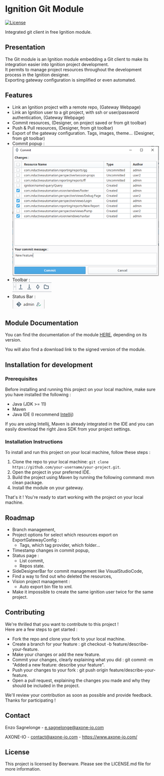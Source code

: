 # Ignition Git Module 

[![License](https://img.shields.io/badge/license-Beerware-green.svg)](LICENSE.md)

Integrated git client in free Ignition module.

## Presentation

The Git module is an Ignition module embedding a Git client to make its integration easier into Ignition project development.<br/>
It permits to manage project resources throughout the development process in the Ignition designer. <br/>
Exporting gateway configuration is simplified or even automated.

## Features

- Link an Ignition project with a remote repo, (Gateway Webpage)
- Link an Ignition user to a git project, with ssh or user/password authentication, (Gateway Webpage)
- Commit resources, (Designer, on project saved or from git toolbar)
- Push & Pull resources, (Designer, from git toolbar)
- Export of the gateway configuration. Tags, images, theme... (Designer, from git toolbar)
- Commit popup :<br/>
![Commit Popup](./img/CommitPopup.png)
- Toolbar :<br/>
![Git Toolbar](./img/GitToolbar.png)
- Status Bar :<br/>
![Git Toolbar](./img/GitStatusBar.png)

## Module Documentation
You can find the documentation of the module [HERE](https://www.axone-io.com/Files/Modules/GIT/1.0.0/doc/index.html), depending on its version.

You will also find a download link to the signed version of the module.

## Installation for development
### Prerequisites

Before installing and running this project on your local machine, make sure you have installed the following :

- Java (JDK >= 11)
- Maven
- Java IDE (I recommend [Intellij](https://www.jetbrains.com/idea/download/))

If you are using Intellij, Maven is already integrated in the IDE and you can easily download the right Java SDK from your project settings.

### Installation Instructions

To install and run this project on your local machine, follow these steps :

1. Clone the repo to your local machine: `git clone https://github.com/your-username/your-project.git`.
2. Open the project in your preferred IDE.
3. Build the project using Maven by running the following command: mvn clean package.
4. Install the module on your gateway.

That's it ! You're ready to start working with the project on your local machine.

## Roadmap

- Branch management,
- Project options for select which resources export on ExportGatewayConfig :
  - Tags, which tag provider, which folder…
- Timestamp changes in commit popup,
- Status page :
  - List commit,
  - Repos state.
- SideDesignerBar for commit management like VisualStudioCode,
- Find a way to find out who deleted the resources,
- Vision project management :
  - Auto export bin file to xml.
- Make it impossible to create the same ignition user twice for the same project.

## Contributing

We're thrilled that you want to contribute to this project !<br/>
Here are a few steps to get started :
- Fork the repo and clone your fork to your local machine.
- Create a branch for your feature : git checkout -b feature/describe-your-feature.
- Make your changes or add the new feature.
- Commit your changes, clearly explaining what you did : git commit -m "Added a new feature: describe your feature".
- Push your changes to your fork : git push origin feature/describe-your-feature.
- Open a pull request, explaining the changes you made and why they should be included in the project.

We'll review your contribution as soon as possible and provide feedback.<br/>
Thanks for participating !

## Contact

Enzo Sagnelonge - e.sagnelonge@axone-io.com

AXONE-IO - contact@axone-io.com - https://www.axone-io.com/

## License

This project is licensed by Beerware. Please see the LICENSE.md file for more information.

